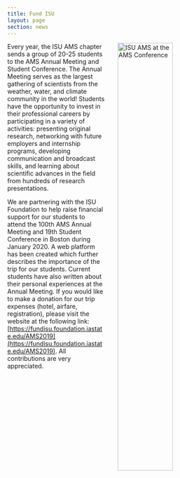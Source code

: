 ```yaml
---
title: Fund ISU
layout: page
section: news
---
```

<img src="{{ site.baseurl }}/uploads/images/ISU AMS Chapter Poster.jpg?raw=true" alt="ISU AMS at the AMS Conference" style="width:50%; padding-left: 30px; float:right;">

Every year, the ISU AMS chapter sends a group of 20-25 students to the AMS Annual Meeting and Student Conference.  The Annual Meeting serves as the largest gathering of scientists from 
the weather, water, and climate community in the world!  Students have the opportunity to invest in their professional careers by participating in a variety of activities: presenting original research, networking with future employers and internship programs, developing communication and broadcast skills, and learning about scientific advances in the field from hundreds of research presentations.  

We are partnering with the ISU Foundation to help raise financial support for our students to attend the 100th AMS Annual Meeting and 19th Student Conference in Boston during January 2020.  A web platform has been created which further describes the importance of the trip for our students.  Current students have also written about their personal experiences at the Annual Meeting.  If you would like to make a donation for our trip expenses (hotel, airfare, registration), please visit the website at the following link: [https://fundisu.foundation.iastate.edu/AMS2019](https://fundisu.foundation.iastate.edu/AMS2019).  All contributions are very appreciated. 


